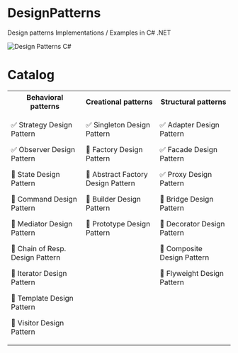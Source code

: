 # DesignPatterns
Design patterns Implementations / Examples in C# .NET

![Design Patterns C#](https://miro.medium.com/max/1400/0*9WgFve2Bk9oHc6B2.png)



# Catalog
<table>
<tr>
<th width="350px">Behavioral patterns</th>
<th width="350px">Creational patterns</th>
<th width="350px">Structural patterns</th>
</tr>
<tr>
<td>
<p>
<!-- Behavioral -->
✅ Strategy Design Pattern

✅ Observer Design Pattern

🔰 State Design Pattern

🔰 Command Design Pattern

🔰 Mediator Design Pattern

🔰 Chain of Resp. Design Pattern 

🔰 Iterator Design Pattern  

🔰 Template Design Pattern
 
🔰 Visitor Design Pattern
</p>

</td>

<td valign="top">
<p>
<!-- Creational -->
✅ Singleton Design Pattern

🔰 Factory Design Pattern

🔰 Abstract Factory Design Pattern

🔰 Builder Design Pattern

🔰 Prototype Design Pattern
</p>
</td>

<td valign="top">
<p>
<!-- Structural -->
✅ Adapter Design Pattern

✅ Facade Design Pattern

✅ Proxy Design Pattern

🔰 Bridge Design Pattern

🔰 Decorator Design Pattern
  
🔰 Composite Design Pattern
  
🔰 Flyweight Design Pattern
</p>
</td>
</tr>
</table>

